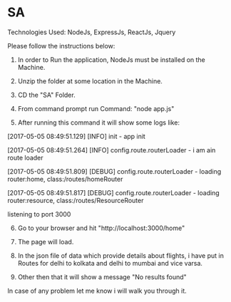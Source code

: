 # SA



Technologies Used: NodeJs, ExpressJs, ReactJs, Jquery



Please follow the instructions below:

1. In order to Run the application, NodeJs must be installed on the Machine.

2. Unzip the folder at some location in the Machine.

3. CD the "SA" Folder.

4. From command prompt run Command:  "node app.js"

5. After running this command it will show some logs like:

[2017-05-05 08:49:51.129] [INFO] init - app init

[2017-05-05 08:49:51.264] [INFO] config.route.routerLoader - i am ain route loader

[2017-05-05 08:49:51.809] [DEBUG] config.route.routerLoader - loading router:home, class:/routes/homeRouter

[2017-05-05 08:49:51.817] [DEBUG] config.route.routerLoader - loading router:resource, class:/routes/ResourceRouter

listening to port 3000



6. Go to your browser and hit "http://localhost:3000/home"

7. The page will load.

8. In the json file of data which provide details about flights, i have put in Routes for delhi to kolkata and delhi to mumbai and vice varsa.

9. Other then that it will show a message "No results found"



In case of any problem let me know i will walk you through it.


